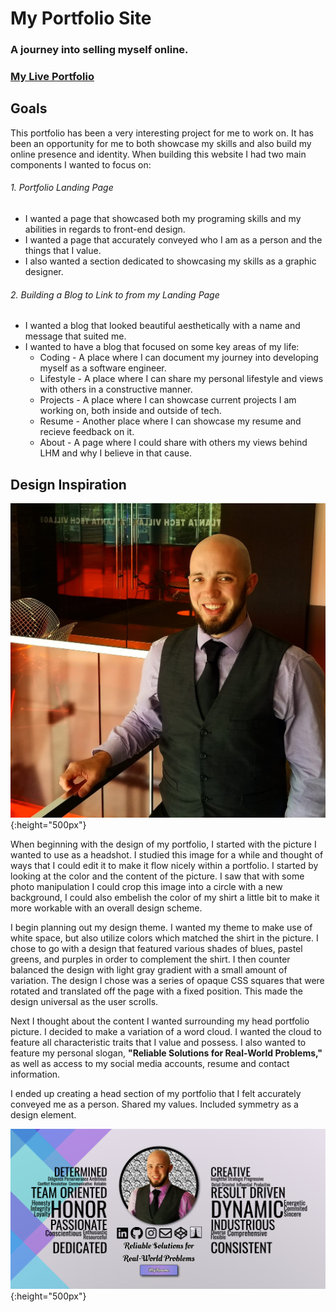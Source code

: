 # **My Portfolio Site**
###  **A journey into selling myself online.**
### [My Live Portfolio][1]

   
## Goals
 This portfolio has been a very interesting project for me to work on.  It has been an opportunity for me to both showcase my skills and also build my online presence and identity.  When building this website I had two main components I wanted to focus on:
 ###### 1.  Portfolio Landing Page
  * I wanted a page that showcased both my programing skills and my abilities in regards to front-end design.
  * I wanted a page that accurately conveyed who I am as a person and the things that I value.
  * I also wanted a section dedicated to showcasing my skills as a graphic designer.
 ###### 2.  Building a Blog to Link to from my Landing Page
  * I wanted a blog that looked beautiful aesthetically with a name and message that suited me.
  * I wanted to have a blog that focused on some key areas of my life:
     * Coding - A place where I can document my journey into developing myself as a software engineer.
     * Lifestyle - A place where I can share my personal lifestyle and views with others in a constructive manner.
     * Projects - A place where I can showcase current projects I am working on, both inside and outside of tech.
     * Resume - Another place where I can showcase my resume and recieve feedback on it.
     * About - A page where I could share with others my views behind LHM and why I believe in that cause.
     
     
## Design Inspiration
![Head Shot](/images/portfolioPic.jpg){:height="500px"}

When beginning with the design of my portfolio, I started with the picture I wanted to use as a headshot.  I studied this image for a while and thought of ways that I could edit it to make it flow nicely within a portfolio.  I started by looking at the color and the content of the picture.  I saw that with some photo manipulation I could crop this image into a circle with a new background, I could also embelish the color of my shirt a little bit to make it more workable with an overall design scheme.  

I begin planning out my design theme.  I wanted my theme to make use of white space, but also utilize colors which matched the shirt in the picture.  I chose to go with a design that featured various shades of blues, pastel greens, and purples in order to complement the shirt.  I then counter balanced the design with light gray gradient with a small amount of variation.  The design I chose was a series of opaque CSS squares that were rotated and translated off the page with a fixed position.  This made the design universal as the user scrolls.

Next I thought about the content I wanted surrounding my head portfolio picture.  I decided to make a variation of a word cloud.  I wanted the cloud to feature all characteristic traits that I value and possess.  I also wanted to feature my personal slogan, **"Reliable Solutions for Real-World Problems,"** as well as access to my social media accounts, resume and contact information.

I ended up creating a head section of my portfolio that I felt accurately conveyed me as a person.  Shared my values.  Included symmetry as a design element.

![Portfolio Head](/markdownimages/PortfolioHead.png){:height="500px"}
      
[1]: https://www.matthew-marberry.com